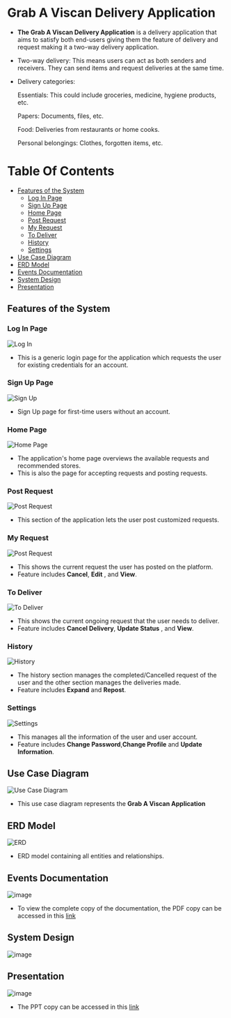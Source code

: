 # Grab A Viscan Delivery Application

- **The Grab A Viscan Delivery Application** is a delivery application that aims to satisfy both end-users giving them the feature of delivery and request making it a two-way delivery application.

- Two-way delivery: This means users can act as both senders and receivers. They can send items and request deliveries at the same time.
  
- Delivery categories:
  
  Essentials: This could include groceries, medicine, hygiene products, etc.

  Papers: Documents, files, etc.

  Food: Deliveries from restaurants or home cooks.

  Personal belongings: Clothes, forgotten items, etc.



# Table Of Contents

  - [Features of the System](#features-of-the-system)
      - [Log In Page](#Log-in-page)
      - [Sign Up Page](#sign-up-page)
      - [Home Page](#home-page)
      - [Post Request](#post-request)
      - [My Request](#my-request)
      - [To Deliver](#to-deliver)
      - [History](#history)
      - [Settings](#settings)
  - [Use Case Diagram](#use-case-diagram)
  - [ERD Model](#erd-model)
  - [Events Documentation](#events-documentation)
  - [System Design](#system-design)
  - [Presentation](#presentation)
  






## Features of the System


  ### Log In Page
  ![Log In](https://github.com/Francis-Mark-Baguion/GrabAViscan/assets/86809994/3d28ae14-cbcb-4607-aaff-02fa0e738d50)
  - This is a generic login page for the application which requests the user for existing credentials for an account.

  ### Sign Up Page
  ![Sign Up](https://github.com/Francis-Mark-Baguion/GrabAViscan/assets/86809994/2840e1fd-5b18-4805-8eb4-82a2b69609ba)
  - Sign Up page for first-time users without an account.

  ### Home Page
  ![Home Page](https://github.com/Francis-Mark-Baguion/GrabAViscan/assets/86809994/df2f3290-321c-46af-a997-0766edda4da8)
  - The application's home page overviews the available requests and recommended stores.
  - This is also the page for accepting requests and posting requests.


  ### Post Request
  ![Post Request](https://github.com/Francis-Mark-Baguion/GrabAViscan/assets/86809994/7d419d2c-c238-4c35-9d24-2a48cee30e93)
  - This section of the application lets the user post customized requests.


  ### My Request
  ![Post Request](https://github.com/Francis-Mark-Baguion/GrabAViscan/assets/86809994/7b62e1a2-3890-46ad-b32d-d88042fcfc44)
  - This shows the current request the user has posted on the platform.
  - Feature includes **Cancel**, **Edit** , and **View**.

  ### To Deliver
  ![To Deliver](https://github.com/Francis-Mark-Baguion/GrabAViscan/assets/86809994/07b517c7-0298-46ad-93af-7219dd680934)
  - This shows the current ongoing request that the user needs to deliver.
  - Feature includes **Cancel Delivery**, **Update Status** , and **View**.

  
  ### History
  ![History](https://github.com/Francis-Mark-Baguion/GrabAViscan/assets/86809994/fdf488e4-c9e8-499e-8664-fdbba11202c2)
  - The history section manages the completed/Cancelled request of the user and the other section manages the deliveries made.
  - Feature includes **Expand** and **Repost**.

  
  ### Settings
  ![Settings](https://github.com/Francis-Mark-Baguion/GrabAViscan/assets/86809994/d47a084e-c8fd-4e11-9504-e1c3f8cb30a4)
  - This manages all the information of the user and user account.
  - Feature includes **Change Password**,**Change Profile** and **Update Information**.



  ## Use Case Diagram
  ![Use Case Diagram](https://github.com/Francis-Mark-Baguion/GrabAViscan/assets/86809994/fcf3c280-d290-4d1b-ac7c-186c2affe4ed)
  - This use case diagram represents the **Grab A Viscan Application**


  ## ERD Model
  ![ERD](https://github.com/Francis-Mark-Baguion/GrabAViscan/assets/86809994/85f5b75d-9895-4897-91d8-245a9a717eb8)
  - ERD model containing all entities and relationships.


  ## Events Documentation
  ![image](https://github.com/Francis-Mark-Baguion/GrabAViscan/assets/86809994/bc6f3c92-7006-4eee-a11e-c17cc0ddf852)
  - To view the complete copy of the documentation, the PDF copy can be accessed in this [link](https://github.com/Francis-Mark-Baguion/GrabAViscan/blob/master/GrabAViscan/Resources/EDP%20DOCUMENTATION.docx)


  ## System Design
  ![image](https://github.com/Francis-Mark-Baguion/GrabAViscan/assets/86809994/8440486d-a3ab-45ad-8172-697da621fdf8)

  ## Presentation
  ![image](https://github.com/Francis-Mark-Baguion/GrabAViscan/assets/86809994/2e9c7ab2-e223-49e5-b35e-c3a904fccb00)
  - The PPT copy can be accessed in this [link](https://github.com/Francis-Mark-Baguion/GrabAViscan/blob/master/GrabAViscan/Resources/Grab%20A%20Viscan%20Presentation.pptx)


